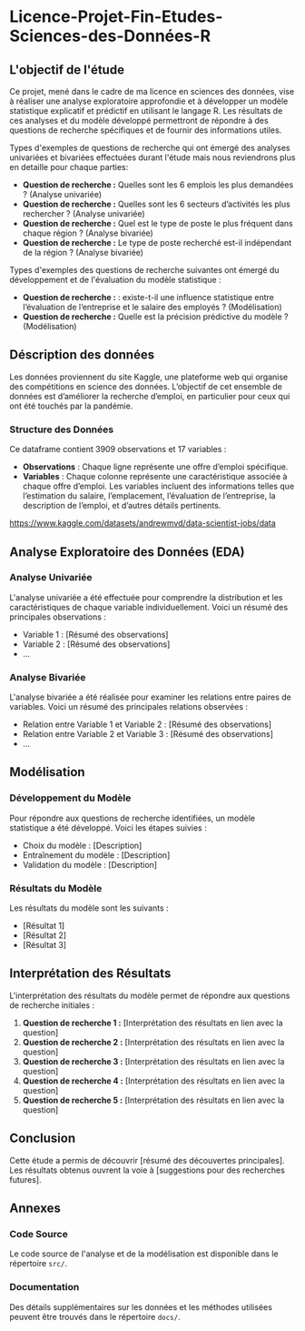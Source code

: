 # Licence-Projet-Fin-Etudes-Sciences-des-Données-R

## L'objectif de l'étude
Ce projet, mené dans le cadre de ma licence en sciences des données, vise à réaliser une analyse exploratoire approfondie et à développer un modèle statistique explicatif et prédictif en utilisant le langage R. Les résultats de ces analyses et du modèle développé permettront de répondre à des questions de recherche spécifiques et de fournir des informations utiles.

Types d'exemples de questions de recherche qui ont émergé des analyses univariées et bivariées effectuées durant l'étude mais nous reviendrons plus en detaille pour chaque parties:
- **Question de recherche :** Quelles sont les 6 emplois les plus demandées ? (Analyse univariée)
- **Question de recherche :** Quelles sont les 6 secteurs d’activités les plus rechercher ? (Analyse univariée)
- **Question de recherche :** Quel est le type de poste le plus fréquent dans chaque région ? (Analyse bivariée)
- **Question de recherche :** Le type de poste recherché est-il indépendant de la région ? (Analyse bivariée)

Types d'exemples des questions de recherche suivantes ont émergé du développement et de l'évaluation du modèle statistique :
- **Question de recherche :** : existe-t-il une influence statistique entre l’évaluation de l’entreprise et le salaire des employés ? (Modélisation)
- **Question de recherche :** Quelle est la précision prédictive du modèle ? (Modélisation)

  
## Déscription des données
Les données proviennent du site Kaggle, une plateforme web qui organise des compétitions en science des données. L’objectif de cet ensemble de données est d’améliorer la recherche d’emploi, en particulier pour ceux qui ont été touchés par la pandémie. 

### Structure des Données
Ce dataframe contient 3909 observations et 17 variables :
- **Observations** : Chaque ligne représente une offre d’emploi spécifique.
- **Variables** : Chaque colonne représente une caractéristique associée à chaque offre d’emploi. Les variables incluent des informations telles que l’estimation du salaire, l’emplacement, l’évaluation de l’entreprise, la description de l’emploi, et d’autres détails pertinents.

https://www.kaggle.com/datasets/andrewmvd/data-scientist-jobs/data

## Analyse Exploratoire des Données (EDA)
### Analyse Univariée
L'analyse univariée a été effectuée pour comprendre la distribution et les caractéristiques de chaque variable individuellement. Voici un résumé des principales observations :
- Variable 1 : [Résumé des observations]
- Variable 2 : [Résumé des observations]
- ...

### Analyse Bivariée
L'analyse bivariée a été réalisée pour examiner les relations entre paires de variables. Voici un résumé des principales relations observées :
- Relation entre Variable 1 et Variable 2 : [Résumé des observations]
- Relation entre Variable 2 et Variable 3 : [Résumé des observations]
- ...

## Modélisation
### Développement du Modèle
Pour répondre aux questions de recherche identifiées, un modèle statistique a été développé. Voici les étapes suivies :
- Choix du modèle : [Description]
- Entraînement du modèle : [Description]
- Validation du modèle : [Description]

### Résultats du Modèle
Les résultats du modèle sont les suivants :
- [Résultat 1]
- [Résultat 2]
- [Résultat 3]

## Interprétation des Résultats
L'interprétation des résultats du modèle permet de répondre aux questions de recherche initiales :
1. **Question de recherche 1 :** [Interprétation des résultats en lien avec la question]
2. **Question de recherche 2 :** [Interprétation des résultats en lien avec la question]
3. **Question de recherche 3 :** [Interprétation des résultats en lien avec la question]
4. **Question de recherche 4 :** [Interprétation des résultats en lien avec la question]
5. **Question de recherche 5 :** [Interprétation des résultats en lien avec la question]

## Conclusion
Cette étude a permis de découvrir [résumé des découvertes principales]. Les résultats obtenus ouvrent la voie à [suggestions pour des recherches futures].

## Annexes
### Code Source
Le code source de l'analyse et de la modélisation est disponible dans le répertoire `src/`.

### Documentation
Des détails supplémentaires sur les données et les méthodes utilisées peuvent être trouvés dans le répertoire `docs/`.



